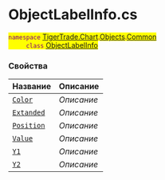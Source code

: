 
# ObjectLabelInfo.cs
<mark style="color:purple;">`namespace` [TigerTrade.Chart](../../../../TigerTrade.Chart.md).[Objects](../../../../TigerTrade.Chart/Objects.md).[Common](../../../../TigerTrade.Chart/Objects/Common.md)  
&nbsp;&nbsp;&nbsp;&nbsp;&nbsp;&nbsp;&nbsp;&nbsp;&nbsp;`class` [ObjectLabelInfo](../ObjectLabelInfo.cs.md)

### Свойства
| Название | Описание |
| --- | --- |
| [`Color`](./Свойства/Color.md) | *Описание* |
| [`Extanded`](./Свойства/Extanded.md) | *Описание* |
| [`Position`](./Свойства/Position.md) | *Описание* |
| [`Value`](./Свойства/Value.md) | *Описание* |
| [`Y1`](./Свойства/Y1.md) | *Описание* |
| [`Y2`](./Свойства/Y2.md) | *Описание* |
